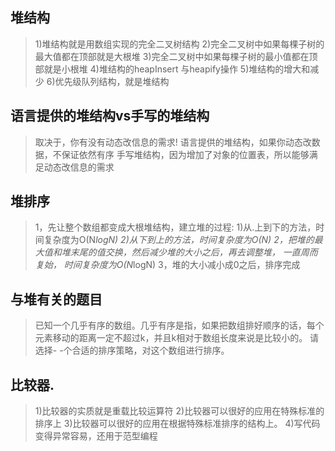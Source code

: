 ## 堆结构
>1)堆结构就是用数组实现的完全二叉树结构
2)完全二叉树中如果每棵子树的最大值都在顶部就是大根堆
3)完全二叉树中如果每棵子树的最小值都在顶部就是小根堆
4)堆结构的heapInsert 与heapify操作
5)堆结构的增大和减少
6)优先级队列结构，就是堆结构

## 语言提供的堆结构vs手写的堆结构
>取决于，你有没有动态改信息的需求!
语言提供的堆结构，如果你动态改数据，不保证依然有序
手写堆结构，因为增加了对象的位置表，所以能够满足动态改信息的需求

## 堆排序
>1，先让整个数组都变成大根堆结构，建立堆的过程:
    1)从.上到下的方法，时间复杂度为O(N*logN)
    2)从下到上的方法，时间复杂度为O(N)
> 2，把堆的最大值和堆末尾的值交换，然后减少堆的大小之后，再去调整堆，
 一直周而复始， 时间复杂度为O(N*logN)
 3，堆的大小减小成0之后，排序完成


## 与堆有关的题目
>已知一个几乎有序的数组。几乎有序是指，如果把数组排好顺序的话，每个
   元素移动的距离一定不超过k，并且k相对于数组长度来说是比较小的。
   请选择- -个合适的排序策略，对这个数组进行排序。

## 比较器.
>1)比较器的实质就是重载比较运算符
2)比较器可以很好的应用在特殊标准的排序上
3)比较器可以很好的应用在根据特殊标准排序的结构上。
4)写代码变得异常容易，还用于范型编程
